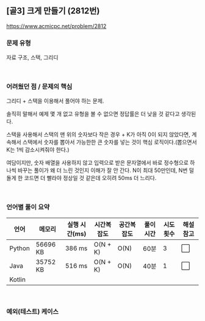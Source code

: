 ## [골3] 크게 만들기 (2812번)

https://www.acmicpc.net/problem/2812

### 문제 유형

자료 구조, 스택, 그리디

<br>

### 어려웠던 점 / 문제의 핵심

그리디 + 스택을 이용해서 풀어야 하는 문제.

솔직히 말해서 예제 몇 개 없고 유형을 볼 수 없으면 정답률은 더 낮을 것 같다고 생각된다.

스택을 사용해서 스택의 맨 위의 숫자보다 작은 경우 + K가 아직 0이 되지 않았다면, 계속해서 스택에서 숫자를 뽑아서 가능한한 큰 숫자를 넣는 것이 핵심 로직이다.(뽑으면서 K는 1씩 감소시켜줘야 한다.)

여담이지만, 숫자 배열을 사용하지 않고 입력으로 받은 문자열에서 바로 정수형으로 하나씩 바꾸는 풀이가 왜 더 느린 것인지 이해가 잘 안 간다. N이 최대 50만인데, N번 덜 돌게 한 코드면 더 빨라야 정상일 것 같은데 오히려 50ms 더 느리다.

<br>

### 언어별 풀이 요약

| 언어   | 메모리   | 실행 시간(ms) | 시간복잡도 | 공간복잡도 | 풀이 시간 | 시도 횟수 | 해설 참고            |
| ------ | -------- | ------------- | ---------- | ---------- | --------- | --------- | -------------------- |
| Python | 56696 KB | 386 ms        | O(N + K)   | O(N)       | 60분      | 3         | :white_large_square: |
| Java   | 35752 KB | 516 ms        | O(N + K)   | O(N)       | 40분      | 1         | :white_large_square: |
| Kotlin |          |               |            |            |           |           |                      |

<br>

### 예외(테스트) 케이스

```
```


